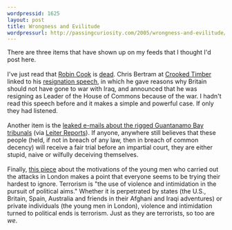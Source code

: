 ```yaml
---
wordpressid: 1625
layout: post
title: Wrongness and Evilitude
wordpressurl: http://passingcuriosity.com/2005/wrongness-and-evilitude/
---
```

There are three items that have shown up on my feeds that I thought I'd post here.<br /><br />I've just read that <a href="http://www.robincook.org.uk/">Robin Cook</a> is <a href="http://news.bbc.co.uk/1/hi/uk/4127654.stm">dead</a>. Chris Bertram at <a href="http://crookedtimber.org/2005/08/06/robin-cook-is-dead/">Crooked Timber</a> linked to his <a href="http://www.robincook.org.uk/cook/rc_press.asp#article8">resignation speech</a>, in which he gave reasons why Britain should not have gone to war with Iraq, and announced that he was resigning as Leader of the House of Commons because of the war. I hadn't read this speech before and it makes a simple and powerful case. If only they had listened.<br /><br />Another item is the <a href="http://www.abc.net.au/news/newsitems/200508/s1426797.htm">leaked e-mails about the rigged Guantanamo Bay tribunals</a> (via <a href="http://leiterreports.typepad.com/blog/2005/08/gitmo_terrorism_1.html">Leiter Reports</a>). If anyone, anywhere still believes that these people (held, if not in breach of any law, then in breach of common decency) will receive a fair trial before an impartial court, they are either stupid, naive or wilfully deceiving themselves.<br /><br />Finally, <a href="http://www.chron.com/cs/CDA/printstory.mpl/editorial/outlook/3293645">this piece</a> about the motivations of the young men who carried out the attacks in London makes a point that everyone seems to be trying their hardest to ignore. Terrorism is "the use of violence and intimidation in the pursuit of political aims." Whether it is perpetrated by  states (the U.S., Britain, Spain, Australia and friends in their Afghani and Iraqi adventures) or private individuals (the young men in London), violence and intimidation turned to political ends is terrorism. Just as they are terrorists, so too are <span style="font-style: italic;">we</span>.
